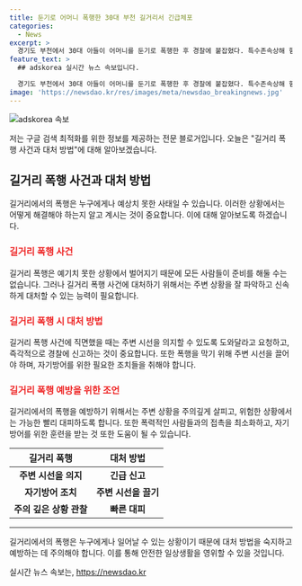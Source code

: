 ```yaml
---
title: 둔기로 어머니 폭행한 30대 부천 길거리서 긴급체포
categories:
  - News
excerpt: >
  경기도 부천에서 30대 아들이 어머니를 둔기로 폭행한 후 경찰에 붙잡혔다. 특수존속상해 혐의로 긴급체포된 A씨는 어머니를 때려 다친 혐의를 받고 있으며, 부천 소사구 범박동에서 범행을 저질렀다. 부상을 입은 어머니는 병원으로 옮겨졌으나 생명에는 지장이 없다고 전해졌으며, A씨는 경찰에 체포됐지만 일체의 진술을 거부하고 있다.
feature_text: >
  ## adskorea 실시간 뉴스 속보입니다.

  경기도 부천에서 30대 아들이 어머니를 둔기로 폭행한 후 경찰에 붙잡혔다. 특수존속상해 혐의로 긴급체포된 A씨는 어머니를 때려 다친 혐의를 받고 있으며, 부천 소사구 범박동에서 범행을 저질렀다. 부상을 입은 어머니는 병원으로 옮겨졌으나 생명에는 지장이 없다고 전해졌으며, A씨는 경찰에 체포됐지만 일체의 진술을 거부하고 있다.
image: 'https://newsdao.kr/res/images/meta/newsdao_breakingnews.jpg'
---
```


<p><img src="https://newsdao.kr/res/images/meta/newsdao_breakingnews.jpg" alt="adskorea 속보" /></p>

<p>저는 구글 검색 최적화를 위한 정보를 제공하는 전문 블로거입니다. 오늘은 "길거리 폭행 사건과 대처 방법"에 대해 알아보겠습니다.</p>

<h2 data-ke-size="size26">길거리 폭행 사건과 대처 방법</h2>

<p data-ke-size="size16">길거리에서의 폭행은 누구에게나 예상치 못한 사태일 수 있습니다. 이러한 상황에서는 어떻게 해결해야 하는지 알고 계시는 것이 중요합니다. 이에 대해 알아보도록 하겠습니다.</p>

<h3><b><span style="color: #ee2323;">길거리 폭행 사건</span></b></h3>

<p data-ke-size="size16">길거리 폭행은 예기치 못한 상황에서 벌어지기 때문에 모든 사람들이 준비를 해둘 수는 없습니다. 그러나 길거리 폭행 사건에 대처하기 위해서는 주변 상황을 잘 파악하고 신속하게 대처할 수 있는 능력이 필요합니다.</p>

<h3><b><span style="color: #ee2323;">길거리 폭행 시 대처 방법</span></b></h3>

<p data-ke-size="size16">길거리 폭행 사건에 직면했을 때는 주변 시선을 의지할 수 있도록 도와달라고 요청하고, 즉각적으로 경찰에 신고하는 것이 중요합니다. 또한 폭행을 막기 위해 주변 시선을 끌어야 하며, 자기방어를 위한 필요한 조치들을 취해야 합니다.</p>

<h3><b><span style="color: #ee2323;">길거리 폭행 예방을 위한 조언</span></b></h3>

<p data-ke-size="size16">길거리에서의 폭행을 예방하기 위해서는 주변 상황을 주의깊게 살피고, 위험한 상황에서는 가능한 빨리 대피하도록 합니다. 또한 폭력적인 사람들과의 접촉을 최소화하고, 자기방어를 위한 훈련을 받는 것 또한 도움이 될 수 있습니다.</p>

<table>
<thead>
<tr>
<th style="text-align: center; height: 17px;"><b>길거리 폭행</b></th>
<th style="text-align: center; height: 17px;"><b>대처 방법</b></th>
</tr>
</thead>
<tbody>
<tr>
<td style="text-align: center; height: 17px;"><b>주변 시선을 의지</b></td>
<td style="text-align: center; height: 17px;"><b>긴급 신고</b></td>
</tr>
<tr>
<td style="text-align: center; height: 17px;"><b>자기방어 조치</b></td>
<td style="text-align: center; height: 17px;"><b>주변 시선을 끌기</b></td>
</tr>
<tr>
<td style="text-align: center; height: 17px;"><b>주의 깊은 상황 관찰</b></td>
<td style="text-align: center; height: 17px;"><b>빠른 대피</b></td>
</tr>
</tbody>
</table>

<hr>

<p data-ke-size="size16">길거리에서의 폭행은 누구에게나 일어날 수 있는 상황이기 때문에 대처 방법을 숙지하고 예방하는 데 주의해야 합니다. 이를 통해 안전한 일상생활을 영위할 수 있을 것입니다.</p>
실시간 뉴스 속보는, <a href="https://newsdao.kr" rel="dofollow">https://newsdao.kr</a>


